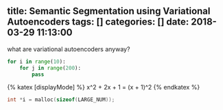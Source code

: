 title: Semantic Segmentation using Variational Autoencoders
tags: []
categories: []
date: 2018-03-29 11:13:00
---
what are variational autoencoders anyway?

```python
for i in range(10):
	for j in range(200):
    	pass
```

{% katex [displayMode] %}
x^2 + 2x + 1 = (x + 1)^2
{% endkatex %}

```c
int *i = malloc(sizeof(LARGE_NUM));
```